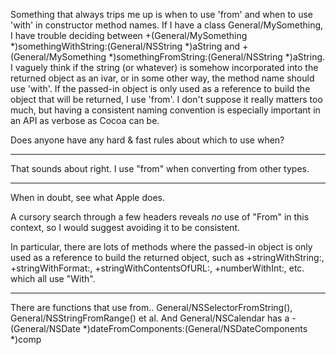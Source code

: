 

Something that always trips me up is when to use 'from' and when to use 'with' in constructor method names. If I have a class     General/MySomething, I have trouble deciding between     +(General/MySomething *)somethingWithString:(General/NSString *)aString and     +(General/MySomething *)somethingFromString:(General/NSString *)aString. I vaguely think if the string (or whatever) is somehow incorporated into the returned object as an ivar, or in some other way, the method name should use 'with'. If the passed-in object is only used as a reference to build the object that will be returned, I use 'from'. I don't suppose it really matters too much, but having a consistent naming convention is especially important in an API as verbose as Cocoa can be.

Does anyone have any hard & fast rules about which to use when?

----

That sounds about right. I use "from" when converting from other types.

----

When in doubt, see what Apple does.

A cursory search through a few headers reveals *no* use of "From" in this context, so I would suggest avoiding it to be consistent.

In particular, there are lots of methods where the passed-in object is only used as a reference to build the returned object, such as     +stringWithString:,     +stringWithFormat:,     +stringWithContentsOfURL:,     +numberWithInt:, etc. which all use "With".

----

There are functions that use from..     General/NSSelectorFromString(),     General/NSStringFromRange() et al. And General/NSCalendar has a     - (General/NSDate *)dateFromComponents:(General/NSDateComponents *)comp